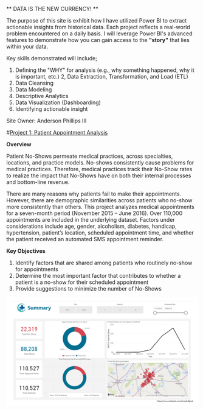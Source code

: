 ** DATA IS THE NEW CURRENCY! **  

The purpose of this site is exhibit how I have utilized Power BI to extract actionable insights from historical data. Each project reflects a real-world problem encountered on a daily basis. I will leverage Power BI's advanced features to demonstrate how you can gain access to the **"story"** that lies within your data.  

Key skills demonstrated will include;  
  1. Defining the "WHY" for analysis (e.g., why something happened, why it is important, etc.)
  2, Data Extraction, Transformation, and Load (ETL)
  2. Data Cleansing
  3. Data Modeling
  4. Descriptive Analytics
  5. Data Visualization (Dashboarding)
  6. Identifying actionable insight 


Site Owner: Anderson Phillips III  


#[Project 1: Patient Appointment Analysis](https://github.com/aphillipsiii/Power-BI-Projects/)  

**Overview**  

Patient No-Shows permeate medical practices, across specialties, locations, and practice models. No-shows
consistently cause problems for medical practices. Therefore, medical practices track their No-Show rates to
realize the impact that No-Shows have on both their internal processes and bottom-line revenue.  

There are many reasons why patients fail to make their appointments. However, there are demographic
similarities across patients who no-show more consistently than others. This project analyzes medical
appointments for a seven-month period (November 2015 – June 2016). Over 110,000 appointments are
included in the underlying dataset. Factors under considerations include age, gender, alcoholism, diabetes,
handicap, hypertension, patient’s location, scheduled appointment time, and whether the patient received an
automated SMS appointment reminder.  

**Key Objectives**  
1. Identify factors that are shared among patients who routinely no-show for appointments
  2. Determine the most important factor that contributes to whether a patient is a no-show for their scheduled appointment
  3. Provide suggestions to minimize the number of No-Shows  
  
![](/images/Patient_Appointment_Data_Analysis_Dashboard.png)

